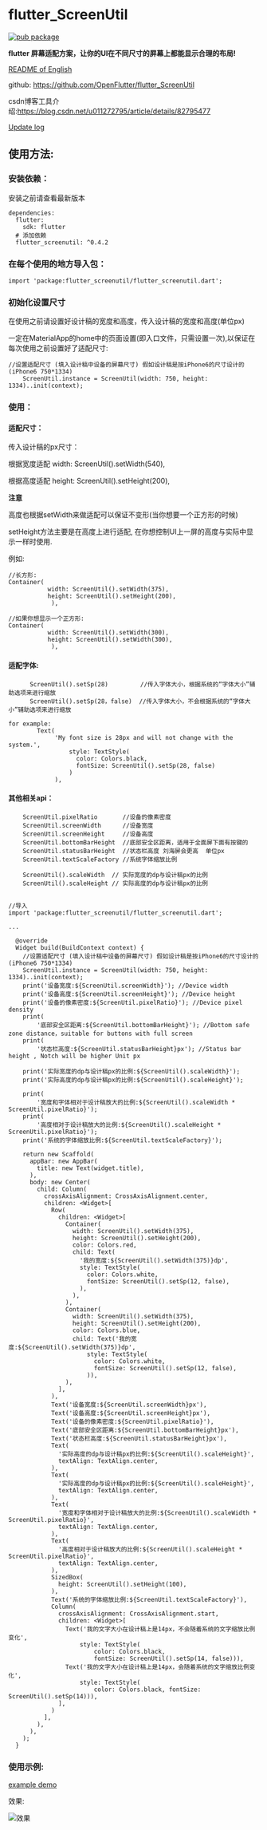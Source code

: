 
# flutter_ScreenUtil

[![pub package](https://img.shields.io/pub/v/flutter_screenutil.svg)](https://pub.dartlang.org/packages/flutter_screenutil)


**flutter 屏幕适配方案，让你的UI在不同尺寸的屏幕上都能显示合理的布局!**

[README of English](https://github.com/OpenFlutter/flutter_ScreenUtil/blob/master/README.md)

github: https://github.com/OpenFlutter/flutter_ScreenUtil

csdn博客工具介绍:https://blog.csdn.net/u011272795/article/details/82795477

[Update log](/CHANGELOG.md)

## 使用方法:

### 安装依赖：

安装之前请查看最新版本
```
dependencies:
  flutter:
    sdk: flutter
  # 添加依赖
  flutter_screenutil: ^0.4.2
```

### 在每个使用的地方导入包：
```
import 'package:flutter_screenutil/flutter_screenutil.dart';
```

### 初始化设置尺寸
在使用之前请设置好设计稿的宽度和高度，传入设计稿的宽度和高度(单位px)

一定在MaterialApp的home中的页面设置(即入口文件，只需设置一次),以保证在每次使用之前设置好了适配尺寸:

```
//设置适配尺寸 (填入设计稿中设备的屏幕尺寸) 假如设计稿是按iPhone6的尺寸设计的(iPhone6 750*1334)
    ScreenUtil.instance = ScreenUtil(width: 750, height: 1334)..init(context);
```

### 使用：

#### 适配尺寸： 

传入设计稿的px尺寸：

根据宽度适配 width: ScreenUtil().setWidth(540),

根据高度适配 height: ScreenUtil().setHeight(200),

**注意**

高度也根据setWidth来做适配可以保证不变形(当你想要一个正方形的时候)

setHeight方法主要是在高度上进行适配, 在你想控制UI上一屏的高度与实际中显示一样时使用.

例如:

```
//长方形:
Container(
           width: ScreenUtil().setWidth(375),
           height: ScreenUtil().setHeight(200),
            ),
            
//如果你想显示一个正方形:
Container(
           width: ScreenUtil().setWidth(300),
           height: ScreenUtil().setWidth(300),
            ),
```

#### 适配字体:
``` 
      ScreenUtil().setSp(28)         //传入字体大小，根据系统的“字体大小”辅助选项来进行缩放
      ScreenUtil().setSp(28，false)  //传入字体大小，不会根据系统的“字体大小”辅助选项来进行缩放

for example:
        Text(
             'My font size is 28px and will not change with the system.',
                 style: TextStyle(
                   color: Colors.black,
                   fontSize: ScreenUtil().setSp(28, false) 
                 )
             ),

```

#### 其他相关api：
```
    ScreenUtil.pixelRatio       //设备的像素密度
    ScreenUtil.screenWidth      //设备宽度
    ScreenUtil.screenHeight     //设备高度
    ScreenUtil.bottomBarHeight  //底部安全区距离，适用于全面屏下面有按键的
    ScreenUtil.statusBarHeight  //状态栏高度 刘海屏会更高  单位px
    ScreenUtil.textScaleFactory //系统字体缩放比例
    
    ScreenUtil().scaleWidth  // 实际宽度的dp与设计稿px的比例
    ScreenUtil().scaleHeight // 实际高度的dp与设计稿px的比例
    
```

```
//导入
import 'package:flutter_screenutil/flutter_screenutil.dart';

...

  @override
  Widget build(BuildContext context) {
    //设置适配尺寸 (填入设计稿中设备的屏幕尺寸) 假如设计稿是按iPhone6的尺寸设计的(iPhone6 750*1334)
    ScreenUtil.instance = ScreenUtil(width: 750, height: 1334)..init(context);
    print('设备宽度:${ScreenUtil.screenWidth}'); //Device width
    print('设备高度:${ScreenUtil.screenHeight}'); //Device height
    print('设备的像素密度:${ScreenUtil.pixelRatio}'); //Device pixel density
    print(
        '底部安全区距离:${ScreenUtil.bottomBarHeight}'); //Bottom safe zone distance，suitable for buttons with full screen
    print(
        '状态栏高度:${ScreenUtil.statusBarHeight}px'); //Status bar height , Notch will be higher Unit px

    print('实际宽度的dp与设计稿px的比例:${ScreenUtil().scaleWidth}');
    print('实际高度的dp与设计稿px的比例:${ScreenUtil().scaleHeight}');

    print(
        '宽度和字体相对于设计稿放大的比例:${ScreenUtil().scaleWidth * ScreenUtil.pixelRatio}'); 
    print(
        '高度相对于设计稿放大的比例:${ScreenUtil().scaleHeight * ScreenUtil.pixelRatio}'); 
    print('系统的字体缩放比例:${ScreenUtil.textScaleFactory}');

    return new Scaffold(
      appBar: new AppBar(
        title: new Text(widget.title),
      ),
      body: new Center(
        child: Column(
          crossAxisAlignment: CrossAxisAlignment.center,
          children: <Widget>[
            Row(
              children: <Widget>[
                Container(
                  width: ScreenUtil().setWidth(375),
                  height: ScreenUtil().setHeight(200),
                  color: Colors.red,
                  child: Text(
                    '我的宽度:${ScreenUtil().setWidth(375)}dp',
                    style: TextStyle(
                      color: Colors.white,
                      fontSize: ScreenUtil().setSp(12, false),
                    ),
                  ),
                ),
                Container(
                  width: ScreenUtil().setWidth(375),
                  height: ScreenUtil().setHeight(200),
                  color: Colors.blue,
                  child: Text('我的宽度:${ScreenUtil().setWidth(375)}dp',
                      style: TextStyle(
                        color: Colors.white,
                        fontSize: ScreenUtil().setSp(12, false),
                      )),
                ),
              ],
            ),
            Text('设备宽度:${ScreenUtil.screenWidth}px'),
            Text('设备高度:${ScreenUtil.screenHeight}px'),
            Text('设备的像素密度:${ScreenUtil.pixelRatio}'),
            Text('底部安全区距离:${ScreenUtil.bottomBarHeight}px'),
            Text('状态栏高度:${ScreenUtil.statusBarHeight}px'),
            Text(
              '实际高度的dp与设计稿px的比例:${ScreenUtil().scaleHeight}',
              textAlign: TextAlign.center,
            ),
            Text(
              '实际高度的dp与设计稿px的比例:${ScreenUtil().scaleHeight}',
              textAlign: TextAlign.center,
            ),
            Text(
              '宽度和字体相对于设计稿放大的比例:${ScreenUtil().scaleWidth * ScreenUtil.pixelRatio}',
              textAlign: TextAlign.center,
            ),
            Text(
              '高度相对于设计稿放大的比例:${ScreenUtil().scaleHeight * ScreenUtil.pixelRatio}',
              textAlign: TextAlign.center,
            ),
            SizedBox(
              height: ScreenUtil().setHeight(100),
            ),
            Text('系统的字体缩放比例:${ScreenUtil.textScaleFactory}'),
            Column(
              crossAxisAlignment: CrossAxisAlignment.start,
              children: <Widget>[
                Text('我的文字大小在设计稿上是14px，不会随着系统的文字缩放比例变化',
                    style: TextStyle(
                        color: Colors.black,
                        fontSize: ScreenUtil().setSp(14, false))),
                Text('我的文字大小在设计稿上是14px，会随着系统的文字缩放比例变化',
                    style: TextStyle(
                        color: Colors.black, fontSize: ScreenUtil().setSp(14))),
              ],
            )
          ],
        ),
      ),
    );
  }
```

### 使用示例:

[example demo](https://github.com/OpenFlutter/flutter_ScreenUtil/blob/master/example/lib/main_zh.dart)
 
效果:

![效果](demo_zh.png)


